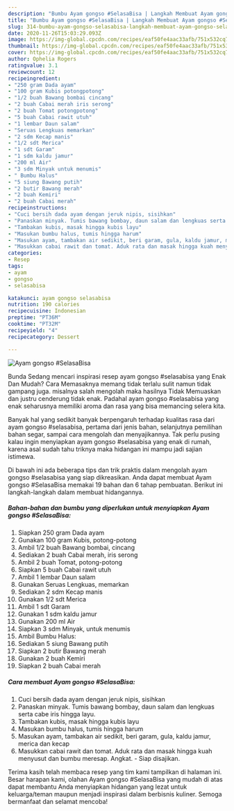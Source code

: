 ```yaml
---
description: "Bumbu Ayam gongso #SelasaBisa | Langkah Membuat Ayam gongso #SelasaBisa Yang Menggugah Selera"
title: "Bumbu Ayam gongso #SelasaBisa | Langkah Membuat Ayam gongso #SelasaBisa Yang Menggugah Selera"
slug: 314-bumbu-ayam-gongso-selasabisa-langkah-membuat-ayam-gongso-selasabisa-yang-menggugah-selera
date: 2020-11-26T15:03:29.093Z
image: https://img-global.cpcdn.com/recipes/eaf50fe4aac33afb/751x532cq70/ayam-gongso-selasabisa-foto-resep-utama.jpg
thumbnail: https://img-global.cpcdn.com/recipes/eaf50fe4aac33afb/751x532cq70/ayam-gongso-selasabisa-foto-resep-utama.jpg
cover: https://img-global.cpcdn.com/recipes/eaf50fe4aac33afb/751x532cq70/ayam-gongso-selasabisa-foto-resep-utama.jpg
author: Ophelia Rogers
ratingvalue: 3.1
reviewcount: 12
recipeingredient:
- "250 gram Dada ayam"
- "100 gram Kubis potongpotong"
- "1/2 buah Bawang bombai cincang"
- "2 buah Cabai merah iris serong"
- "2 buah Tomat potongpotong"
- "5 buah Cabai rawit utuh"
- "1 lembar Daun salam"
- "Seruas Lengkuas memarkan"
- "2 sdm Kecap manis"
- "1/2 sdt Merica"
- "1 sdt Garam"
- "1 sdm kaldu jamur"
- "200 ml Air"
- "3 sdm Minyak untuk menumis"
- " Bumbu Halus"
- "5 siung Bawang putih"
- "2 butir Bawang merah"
- "2 buah Kemiri"
- "2 buah Cabai merah"
recipeinstructions:
- "Cuci bersih dada ayam dengan jeruk nipis, sisihkan"
- "Panaskan minyak. Tumis bawang bombay, daun salam dan lengkuas serta cabe iris hingga layu."
- "Tambakan kubis, masak hingga kubis layu"
- "Masukan bumbu halus, tumis hingga harum"
- "Masukan ayam, tambakan air sedikit, beri garam, gula, kaldu jamur, merica dan kecap"
- "Masukkan cabai rawit dan tomat. Aduk rata dan masak hingga kuah menyusut dan bumbu meresap. Angkat. Siap disajikan."
categories:
- Resep
tags:
- ayam
- gongso
- selasabisa

katakunci: ayam gongso selasabisa 
nutrition: 190 calories
recipecuisine: Indonesian
preptime: "PT36M"
cooktime: "PT32M"
recipeyield: "4"
recipecategory: Dessert

---
```



![Ayam gongso #SelasaBisa](https://img-global.cpcdn.com/recipes/eaf50fe4aac33afb/751x532cq70/ayam-gongso-selasabisa-foto-resep-utama.jpg)

Bunda Sedang mencari inspirasi resep ayam gongso #selasabisa yang Enak Dan Mudah? Cara Memasaknya memang tidak terlalu sulit namun tidak gampang juga. misalnya salah mengolah maka hasilnya Tidak Memuaskan dan justru cenderung tidak enak. Padahal ayam gongso #selasabisa yang enak seharusnya memiliki aroma dan rasa yang bisa memancing selera kita.

Banyak hal yang sedikit banyak berpengaruh terhadap kualitas rasa dari ayam gongso #selasabisa, pertama dari jenis bahan, selanjutnya pemilihan bahan segar, sampai cara mengolah dan menyajikannya. Tak perlu pusing kalau ingin menyiapkan ayam gongso #selasabisa yang enak di rumah, karena asal sudah tahu triknya maka hidangan ini mampu jadi sajian istimewa.




Di bawah ini ada beberapa tips dan trik praktis dalam mengolah ayam gongso #selasabisa yang siap dikreasikan. Anda dapat membuat Ayam gongso #SelasaBisa memakai 19 bahan dan 6 tahap pembuatan. Berikut ini langkah-langkah dalam membuat hidangannya.

<!--inarticleads1-->

##### Bahan-bahan dan bumbu yang diperlukan untuk menyiapkan Ayam gongso #SelasaBisa:

1. Siapkan 250 gram Dada ayam
1. Gunakan 100 gram Kubis, potong-potong
1. Ambil 1/2 buah Bawang bombai, cincang
1. Sediakan 2 buah Cabai merah, iris serong
1. Ambil 2 buah Tomat, potong-potong
1. Siapkan 5 buah Cabai rawit utuh
1. Ambil 1 lembar Daun salam
1. Gunakan Seruas Lengkuas, memarkan
1. Sediakan 2 sdm Kecap manis
1. Gunakan 1/2 sdt Merica
1. Ambil 1 sdt Garam
1. Gunakan 1 sdm kaldu jamur
1. Gunakan 200 ml Air
1. Siapkan 3 sdm Minyak, untuk menumis
1. Ambil  Bumbu Halus:
1. Sediakan 5 siung Bawang putih
1. Siapkan 2 butir Bawang merah
1. Gunakan 2 buah Kemiri
1. Siapkan 2 buah Cabai merah




<!--inarticleads2-->

##### Cara membuat Ayam gongso #SelasaBisa:

1. Cuci bersih dada ayam dengan jeruk nipis, sisihkan
1. Panaskan minyak. Tumis bawang bombay, daun salam dan lengkuas serta cabe iris hingga layu.
1. Tambakan kubis, masak hingga kubis layu
1. Masukan bumbu halus, tumis hingga harum
1. Masukan ayam, tambakan air sedikit, beri garam, gula, kaldu jamur, merica dan kecap
1. Masukkan cabai rawit dan tomat. Aduk rata dan masak hingga kuah menyusut dan bumbu meresap. Angkat. - Siap disajikan.




Terima kasih telah membaca resep yang tim kami tampilkan di halaman ini. Besar harapan kami, olahan Ayam gongso #SelasaBisa yang mudah di atas dapat membantu Anda menyiapkan hidangan yang lezat untuk keluarga/teman maupun menjadi inspirasi dalam berbisnis kuliner. Semoga bermanfaat dan selamat mencoba!

